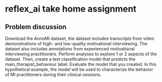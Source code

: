 # reflex_ai take home assignment
## Problem discussion
Download the AnnoMI dataset, the dataset includes transcripts from
  video demonstrations of high- and low-quality motivational interviewing. The dataset also
  includes annotations from experienced motivational interviewing practitioners.
  Perform analyses to explore 1 or 2 aspects of the dataset. 
  Then, create a text classification
  model that predicts the main_therapist_behaviour label. Evaluate the model that you created. In
  this hypothetical example, the model will be used to characterize the behavior of MI practitioners
  during their clinical sessions.

      




 






  
